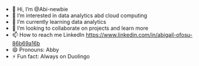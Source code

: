 - 👋 Hi, I’m @Abi-newbie
- 👀 I’m interested in data analytics abd cloud computing
- 🌱 I’m currently learning data analytics
- 💞️ I’m looking to collaborate on projects and learn more
- 📫 How to reach me LinkedIn https://www.linkedin.com/in/abigail-ofosu-86b69a16b
- 😄 Pronouns: Abby
- ⚡ Fun fact: Always on Duolingo 

<!---
Abi-newbie/Abi-newbie is a ✨ special ✨ repository because its `README.md` (this file) appears on your GitHub profile.
You can click the Preview link to take a look at your changes.
--->
